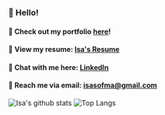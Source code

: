 ### 🐞 Hello! 

#### 🧺 Check out my portfolio <a href="https://www.isa-martinez.com">here</a>!

#### 📄 View my resume: <a href="https://docs.google.com/document/d/1a2FQ4kdWOxkoTPwX2E0IA8OUBVTJE8cAkCKqyvG_rEM/edit?usp=sharing">Isa's Resume</a>

#### 📎 Chat with me here: <a href="https://www.linkedin.com/in/isa-sofia-martinez/">LinkedIn</a>

#### 🦋 Reach me via email: <a href="mailto:isasofma@gmail.com">isasofma@gmail.com</a>

![Isa's github stats](https://github-readme-stats.vercel.app/api?username=isama22&show_icons=true&theme=light)
![Top Langs](https://github-readme-stats.vercel.app/api/top-langs/?username=isama22&layout=compact)
